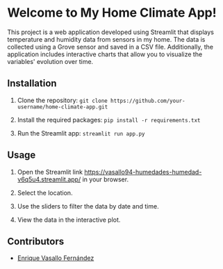 # Welcome to My Home Climate App!

This project is a web application developed using Streamlit that displays temperature and humidity data from sensors in my home. The data is collected using a Grove sensor and saved in a CSV file. Additionally, the application includes interactive charts that allow you to visualize the variables' evolution over time.

## Installation

1. Clone the repository:
`git clone https://github.com/your-username/home-climate-app.git`

2. Install the required packages:
`pip install -r requirements.txt`
3. Run the Streamlit app:
`streamlit run app.py`

## Usage

1. Open the Streamlit link https://vasallo94-humedades-humedad-v6q5u4.streamlit.app/ in your browser.

2. Select the location.

3. Use the sliders to filter the data by date and time.

4. View the data in the interactive plot.

## Contributors

- [Enrique Vasallo Fernández](https://github.com/Vasallo94)
